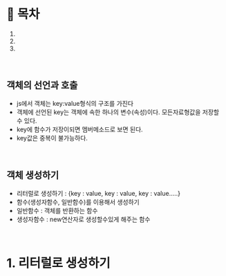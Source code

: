 # 🔖 목차
1.
2.
3.

<br/>

## 객체의 선언과 호출
- js에서 객체는 key:value형식의 구조를 가진다
- 객체에 선언된 key는 객체에 속한 하나의 변수(속성)이다. 모든자료형값을 저장할수 있다.
- key에 함수가 저장이되면 멤버메소드로 보면 된다.
- key값은 중복이 불가능하다.

<br/>

## 객체 생성하기

- 리터럴로 생성하기 : {key : value, key : value, key : value.....}
- 함수(생성자함수, 일반함수)를 이용해서 생성하기
- 일반함수 : 객체를 반환하는 함수
- 생성자함수 : new연산자로 생성할수있게 해주는 함수

<br/>

# 1. 리터럴로 생성하기


